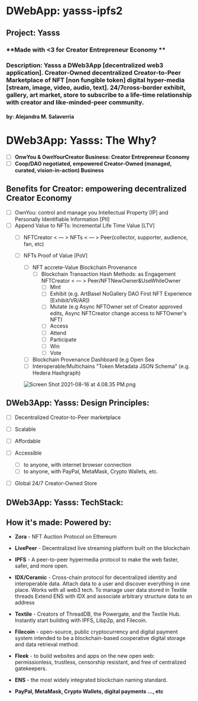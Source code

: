 # **DWebApp: yasss-ipfs2**

## **Project: Yasss**
### **Made with <3 for Creator Entrepreneur Economy **

### Description:  Yasss a DWeb3App [decentralized web3 application]. Creator-Owned decentralized Creator-to-Peer Marketplace of NFT [non fungible token] digital hyper-media [stream, image, video, audio, text]. 24/7cross-border exhibit, gallery, art market, store to subscribe to a life-time relationship with creator and like-minded-peer community.
#### by: Alejandra M. Salaverria

# **DWeb3App: Yasss: The Why?**

- [ ]  **OnwYou & OwnYourCreator Business: Creator Entrepreneur Economy**
- [ ]  **Coop/DAO negotiated, empowered Creator-Owned (managed, curated, vision-in-action)  Business**

 ## **Benefits for Creator: empowering decentralized Creator Economy**

- [ ]  OwnYou: control and manage you Intellectual Property [IP] and Personally Identifiable Information [PII]
- [ ]  Append Value to NFTs: Incremental Life Time Value [LTV]
    - [ ]  NFTCreator < — > NFTs < — > Peer(collector, supporter, audience, fan, etc)
    - [ ]  NFTs Proof of Value [PoV]
        - [ ]  NFT accrete-Value Blockchain Provenance
            - [ ]  Blockchain Transaction Hash Methods: as Engagement NFTCreator < — > Peer/NFTNewOwner&UseWhileOwner
                - [ ]  Mint
                - [ ]  Exhibit (e.g. ArtBasel NoGallery DAO First NFT Experience [Exhibit/VR/AR])
                - [ ]  Mutate (e.g Async NFTOwner set of Creator approved edits, Async NFTCreator change access to NFTOwner's NFT)
                - [ ]  Access
                - [ ]  Attend
                - [ ]  Participate
                - [ ]  Win
                - [ ]  Vote

        - [ ]  Blockchain Provenance Dashboard (e.g Open Sea
        - [ ]  Interoperable/Multichains "Token Metadata JSON Schema" (e.g. Hedera Hashgraph)

        ![Screen Shot 2021-08-16 at 4.08.35 PM.png](https://s3-us-west-2.amazonaws.com/secure.notion-static.com/4e3e0fa9-ab09-4850-8ffb-91c86fb3a45c/Screen_Shot_2021-08-16_at_4.08.35_PM.png)
        
        
## **DWeb3App: Yasss: Design Principles:**

- [ ]  Decentralized Creator-to-Peer marketplace
- [ ]  Scalable
- [ ]  Affordable
- [ ]  Accessible
    - [ ]  to anyone, with internet browser connection
    - [ ]  to anyone, with PayPal, MetaMask, Crypto Wallets, etc.
- [ ]  Global 24/7 Creator-Owned Store
        
        
 ## **DWeb3App: Yasss: TechStack:**
 ## **How it's made: Powered by:**
 
* **Zora** - NFT Auction Protocol on Ethereum
* **LivePeer** - Decentralized live streaming platform built on the blockchain
* **IPFS** - A peer-to-peer hypermedia protocol to make the web faster, safer, and more open.
* **IDX/Ceramic** - Cross-chain protocol for decentralized identity and interoperable data. Attach data to a user and discover everything in one place. Works with all web3 tech. To manage user data stored in Textile threads Extend ENS with IDX and associate arbitrary structure data to an address
* **Textile** - Creators of ThreadDB, the Powergate, and the Textile Hub. Instantly start building with IPFS, Libp2p, and Filecoin.
* **Filecoin** - open-source, public cryptocurrency and digital payment system intended to be a blockchain-based cooperative digital storage and data retrieval method. 
* **Fleek** - to build websites and apps on the new open web: permissionless, trustless, censorship resistant, and free of centralized gatekeepers.
* **ENS** - the most widely integrated blockchain naming standard.

* **PayPal, MetaMask, Crypto Wallets, digital payments ..., etc**
   
   
   
        


